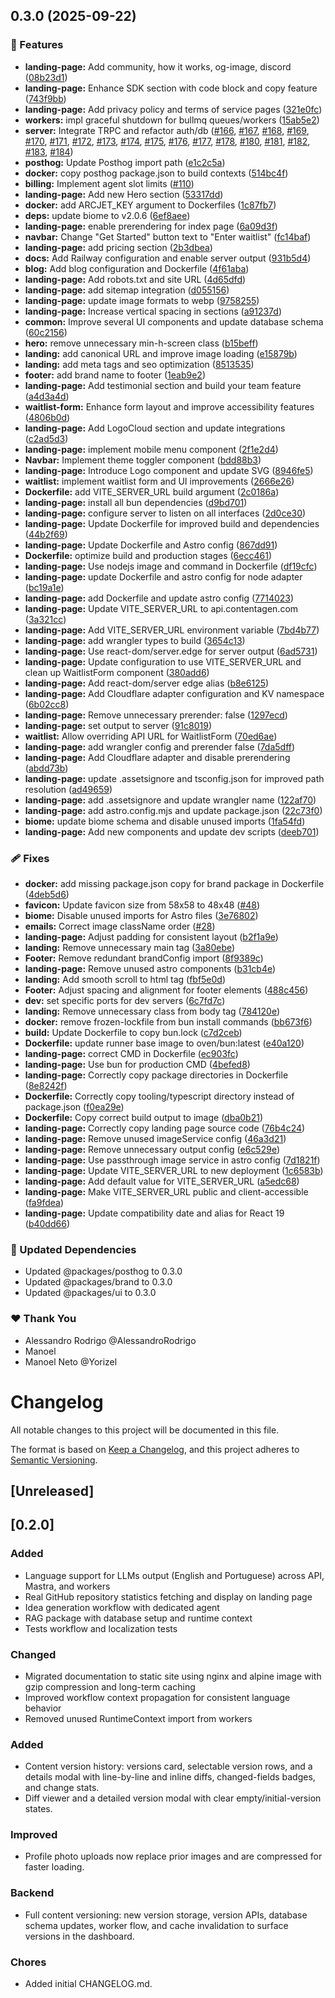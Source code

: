 ## 0.3.0 (2025-09-22)

### 🚀 Features

- **landing-page:** Add community, how it works, og-image, discord ([08b23d1](https://github.com/F-O-T/contentagen-nx/commit/08b23d1))
- **landing-page:** Enhance SDK section with code block and copy feature ([743f9bb](https://github.com/F-O-T/contentagen-nx/commit/743f9bb))
- **landing-page:** Add privacy policy and terms of service pages ([321e0fc](https://github.com/F-O-T/contentagen-nx/commit/321e0fc))
- **workers:** impl graceful shutdown for bullmq queues/workers ([15ab5e2](https://github.com/F-O-T/contentagen-nx/commit/15ab5e2))
- **server:** Integrate TRPC and refactor auth/db ([#166](https://github.com/F-O-T/contentagen-nx/pull/166), [#167](https://github.com/F-O-T/contentagen-nx/pull/167), [#168](https://github.com/F-O-T/contentagen-nx/issues/168), [#169](https://github.com/F-O-T/contentagen-nx/issues/169), [#170](https://github.com/F-O-T/contentagen-nx/issues/170), [#171](https://github.com/F-O-T/contentagen-nx/issues/171), [#172](https://github.com/F-O-T/contentagen-nx/issues/172), [#173](https://github.com/F-O-T/contentagen-nx/issues/173), [#174](https://github.com/F-O-T/contentagen-nx/issues/174), [#175](https://github.com/F-O-T/contentagen-nx/issues/175), [#176](https://github.com/F-O-T/contentagen-nx/issues/176), [#177](https://github.com/F-O-T/contentagen-nx/issues/177), [#178](https://github.com/F-O-T/contentagen-nx/issues/178), [#180](https://github.com/F-O-T/contentagen-nx/issues/180), [#181](https://github.com/F-O-T/contentagen-nx/issues/181), [#182](https://github.com/F-O-T/contentagen-nx/issues/182), [#183](https://github.com/F-O-T/contentagen-nx/issues/183), [#184](https://github.com/F-O-T/contentagen-nx/issues/184))
- **posthog:** Update Posthog import path ([e1c2c5a](https://github.com/F-O-T/contentagen-nx/commit/e1c2c5a))
- **docker:** copy posthog package.json to build contexts ([514bc4f](https://github.com/F-O-T/contentagen-nx/commit/514bc4f))
- **billing:** Implement agent slot limits ([#110](https://github.com/F-O-T/contentagen-nx/pull/110))
- **landing-page:** Add new Hero section ([53317dd](https://github.com/F-O-T/contentagen-nx/commit/53317dd))
- **docker:** add ARCJET_KEY argument to Dockerfiles ([1c87fb7](https://github.com/F-O-T/contentagen-nx/commit/1c87fb7))
- **deps:** update biome to v2.0.6 ([6ef8aee](https://github.com/F-O-T/contentagen-nx/commit/6ef8aee))
- **landing-page:** enable prerendering for index page ([6a09d3f](https://github.com/F-O-T/contentagen-nx/commit/6a09d3f))
- **navbar:** Change "Get Started" button text to "Enter waitlist" ([fc14baf](https://github.com/F-O-T/contentagen-nx/commit/fc14baf))
- **landing-page:** add pricing section ([2b3dbea](https://github.com/F-O-T/contentagen-nx/commit/2b3dbea))
- **docs:** Add Railway configuration and enable server output ([931b5d4](https://github.com/F-O-T/contentagen-nx/commit/931b5d4))
- **blog:** Add blog configuration and Dockerfile ([4f61aba](https://github.com/F-O-T/contentagen-nx/commit/4f61aba))
- **landing-page:** Add robots.txt and site URL ([4d65dfd](https://github.com/F-O-T/contentagen-nx/commit/4d65dfd))
- **landing-page:** add sitemap integration ([d055156](https://github.com/F-O-T/contentagen-nx/commit/d055156))
- **landing-page:** update image formats to webp ([9758255](https://github.com/F-O-T/contentagen-nx/commit/9758255))
- **landing-page:** Increase vertical spacing in sections ([a91237d](https://github.com/F-O-T/contentagen-nx/commit/a91237d))
- **common:** Improve several UI components and update database schema ([60c2156](https://github.com/F-O-T/contentagen-nx/commit/60c2156))
- **hero:** remove unnecessary min-h-screen class ([b15beff](https://github.com/F-O-T/contentagen-nx/commit/b15beff))
- **landing:** add canonical URL and improve image loading ([e15879b](https://github.com/F-O-T/contentagen-nx/commit/e15879b))
- **landing:** add meta tags and seo optimization ([8513535](https://github.com/F-O-T/contentagen-nx/commit/8513535))
- **footer:** add brand name to footer ([1eab9e2](https://github.com/F-O-T/contentagen-nx/commit/1eab9e2))
- **landing-page:** Add testimonial section and build your team feature ([a4d3a4d](https://github.com/F-O-T/contentagen-nx/commit/a4d3a4d))
- **waitlist-form:** Enhance form layout and improve accessibility features ([4806b0d](https://github.com/F-O-T/contentagen-nx/commit/4806b0d))
- **landing-page:** Add LogoCloud section and update integrations ([c2ad5d3](https://github.com/F-O-T/contentagen-nx/commit/c2ad5d3))
- **landing-page:** implement mobile menu component ([2f1e2d4](https://github.com/F-O-T/contentagen-nx/commit/2f1e2d4))
- **Navbar:** Implement theme toggler component ([bdd88b3](https://github.com/F-O-T/contentagen-nx/commit/bdd88b3))
- **landing-page:** Introduce Logo component and update SVG ([8946fe5](https://github.com/F-O-T/contentagen-nx/commit/8946fe5))
- **waitlist:** implement waitlist form and UI improvements ([2666e26](https://github.com/F-O-T/contentagen-nx/commit/2666e26))
- **Dockerfile:** add VITE_SERVER_URL build argument ([2c0186a](https://github.com/F-O-T/contentagen-nx/commit/2c0186a))
- **landing-page:** install all bun dependencies ([d9bd701](https://github.com/F-O-T/contentagen-nx/commit/d9bd701))
- **landing-page:** configure server to listen on all interfaces ([2d0ce30](https://github.com/F-O-T/contentagen-nx/commit/2d0ce30))
- **landing-page:** Update Dockerfile for improved build and dependencies ([44b2f69](https://github.com/F-O-T/contentagen-nx/commit/44b2f69))
- **landing-page:** Update Dockerfile and Astro config ([867dd91](https://github.com/F-O-T/contentagen-nx/commit/867dd91))
- **Dockerfile:** optimize build and production stages ([6ecc461](https://github.com/F-O-T/contentagen-nx/commit/6ecc461))
- **landing-page:** Use nodejs image and command in Dockerfile ([df19cfc](https://github.com/F-O-T/contentagen-nx/commit/df19cfc))
- **landing-page:** update Dockerfile and astro config for node adapter ([bc19a1e](https://github.com/F-O-T/contentagen-nx/commit/bc19a1e))
- **landing-page:** add Dockerfile and update astro config ([7714023](https://github.com/F-O-T/contentagen-nx/commit/7714023))
- **landing-page:** Update VITE_SERVER_URL to api.contentagen.com ([3a321cc](https://github.com/F-O-T/contentagen-nx/commit/3a321cc))
- **landing-page:** Add VITE_SERVER_URL environment variable ([7bd4b77](https://github.com/F-O-T/contentagen-nx/commit/7bd4b77))
- **landing-page:** add wrangler types to build ([3654c13](https://github.com/F-O-T/contentagen-nx/commit/3654c13))
- **landing-page:** Use react-dom/server.edge for server output ([6ad5731](https://github.com/F-O-T/contentagen-nx/commit/6ad5731))
- **landing-page:** Update configuration to use VITE_SERVER_URL and clean up WaitlistForm component ([380add6](https://github.com/F-O-T/contentagen-nx/commit/380add6))
- **landing-page:** Add react-dom/server edge alias ([b8e6125](https://github.com/F-O-T/contentagen-nx/commit/b8e6125))
- **landing-page:** Add Cloudflare adapter configuration and KV namespace ([6b02cc8](https://github.com/F-O-T/contentagen-nx/commit/6b02cc8))
- **landing-page:** Remove unnecessary prerender: false ([1297ecd](https://github.com/F-O-T/contentagen-nx/commit/1297ecd))
- **landing-page:** set output to server ([91c8019](https://github.com/F-O-T/contentagen-nx/commit/91c8019))
- **waitlist:** Allow overriding API URL for WaitlistForm ([70ed6ae](https://github.com/F-O-T/contentagen-nx/commit/70ed6ae))
- **landing-page:** add wrangler config and prerender false ([7da5dff](https://github.com/F-O-T/contentagen-nx/commit/7da5dff))
- **landing-page:** Add Cloudflare adapter and disable prerendering ([abdd73b](https://github.com/F-O-T/contentagen-nx/commit/abdd73b))
- **landing-page:** update .assetsignore and tsconfig.json for improved path resolution ([ad49659](https://github.com/F-O-T/contentagen-nx/commit/ad49659))
- **landing-page:** add .assetsignore and update wrangler name ([122af70](https://github.com/F-O-T/contentagen-nx/commit/122af70))
- **landing-page:** add astro.config.mjs and update package.json ([22c73f0](https://github.com/F-O-T/contentagen-nx/commit/22c73f0))
- **biome:** update biome schema and disable unused imports ([1fa54fd](https://github.com/F-O-T/contentagen-nx/commit/1fa54fd))
- **landing-page:** Add new components and update dev scripts ([deeb701](https://github.com/F-O-T/contentagen-nx/commit/deeb701))

### 🩹 Fixes

- **docker:** add missing package.json copy for brand package in Dockerfile ([4deb5d6](https://github.com/F-O-T/contentagen-nx/commit/4deb5d6))
- **favicon:** Update favicon size from 58x58 to 48x48 ([#48](https://github.com/F-O-T/contentagen-nx/pull/48))
- **biome:** Disable unused imports for Astro files ([3e76802](https://github.com/F-O-T/contentagen-nx/commit/3e76802))
- **emails:** Correct image className order ([#28](https://github.com/F-O-T/contentagen-nx/pull/28))
- **landing-page:** Adjust padding for consistent layout ([b2f1a9e](https://github.com/F-O-T/contentagen-nx/commit/b2f1a9e))
- **landing:** Remove unnecessary main tag ([3a80ebe](https://github.com/F-O-T/contentagen-nx/commit/3a80ebe))
- **Footer:** Remove redundant brandConfig import ([8f9389c](https://github.com/F-O-T/contentagen-nx/commit/8f9389c))
- **landing-page:** Remove unused astro components ([b31cb4e](https://github.com/F-O-T/contentagen-nx/commit/b31cb4e))
- **landing:** Add smooth scroll to html tag ([fbf5e0d](https://github.com/F-O-T/contentagen-nx/commit/fbf5e0d))
- **Footer:** Adjust spacing and alignment for footer elements ([488c456](https://github.com/F-O-T/contentagen-nx/commit/488c456))
- **dev:** set specific ports for dev servers ([6c7fd7c](https://github.com/F-O-T/contentagen-nx/commit/6c7fd7c))
- **landing:** Remove unnecessary class from body tag ([784120e](https://github.com/F-O-T/contentagen-nx/commit/784120e))
- **docker:** remove frozen-lockfile from bun install commands ([bb673f6](https://github.com/F-O-T/contentagen-nx/commit/bb673f6))
- **build:** Update Dockerfile to copy bun.lock ([c7d2ceb](https://github.com/F-O-T/contentagen-nx/commit/c7d2ceb))
- **Dockerfile:** update runner base image to oven/bun:latest ([e40a120](https://github.com/F-O-T/contentagen-nx/commit/e40a120))
- **landing-page:** correct CMD in Dockerfile ([ec903fc](https://github.com/F-O-T/contentagen-nx/commit/ec903fc))
- **landing-page:** Use bun for production CMD ([4befed8](https://github.com/F-O-T/contentagen-nx/commit/4befed8))
- **landing-page:** Correctly copy package directories in Dockerfile ([8e8242f](https://github.com/F-O-T/contentagen-nx/commit/8e8242f))
- **Dockerfile:** Correctly copy tooling/typescript directory instead of package.json ([f0ea29e](https://github.com/F-O-T/contentagen-nx/commit/f0ea29e))
- **Dockerfile:** Copy correct build output to image ([dba0b21](https://github.com/F-O-T/contentagen-nx/commit/dba0b21))
- **landing-page:** Correctly copy landing page source code ([76b4c24](https://github.com/F-O-T/contentagen-nx/commit/76b4c24))
- **landing-page:** Remove unused imageService config ([46a3d21](https://github.com/F-O-T/contentagen-nx/commit/46a3d21))
- **landing-page:** Remove unnecessary output config ([e6c529e](https://github.com/F-O-T/contentagen-nx/commit/e6c529e))
- **landing-page:** Use passthrough image service in astro config ([7d1821f](https://github.com/F-O-T/contentagen-nx/commit/7d1821f))
- **landing-page:** Update VITE_SERVER_URL to new deployment ([1c6583b](https://github.com/F-O-T/contentagen-nx/commit/1c6583b))
- **landing-page:** Add default value for VITE_SERVER_URL ([a5edc68](https://github.com/F-O-T/contentagen-nx/commit/a5edc68))
- **landing-page:** Make VITE_SERVER_URL public and client-accessible ([fa9fdea](https://github.com/F-O-T/contentagen-nx/commit/fa9fdea))
- **landing-page:** Update compatibility date and alias for React 19 ([b40dd66](https://github.com/F-O-T/contentagen-nx/commit/b40dd66))

### 🧱 Updated Dependencies

- Updated @packages/posthog to 0.3.0
- Updated @packages/brand to 0.3.0
- Updated @packages/ui to 0.3.0

### ❤️ Thank You

- Alessandro Rodrigo @AlessandroRodrigo
- Manoel
- Manoel Neto @Yorizel

# Changelog

All notable changes to this project will be documented in this file.

The format is based on [Keep a Changelog](https://keepachangelog.com/en/1.1.0/),
and this project adheres to [Semantic Versioning](https://semver.org/spec/v2.0.0.html).

## [Unreleased]

## [0.2.0]

### Added
- Language support for LLMs output (English and Portuguese) across API, Mastra, and workers
- Real GitHub repository statistics fetching and display on landing page
- Idea generation workflow with dedicated agent
- RAG package with database setup and runtime context
- Tests workflow and localization tests

### Changed
- Migrated documentation to static site using nginx and alpine image with gzip compression and long-term caching
- Improved workflow context propagation for consistent language behavior
- Removed unused RuntimeContext import from workers

### Added
- Content version history: versions card, selectable version rows, and a details modal with line-by-line and inline diffs, changed-fields badges, and change stats.
- Diff viewer and a detailed version modal with clear empty/initial-version states.

### Improved
- Profile photo uploads now replace prior images and are compressed for faster loading.

### Backend
- Full content versioning: new version storage, version APIs, database schema updates, worker flow, and cache invalidation to surface versions in the dashboard.

### Chores
- Added initial CHANGELOG.md.
